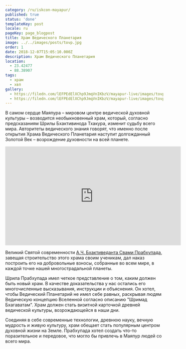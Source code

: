 ```yaml
---
category: /ru/iskcon-mayapur/
published: true
status: 'done'
templateKey: post
locale: ru
pageKey: page_blogpost
title: Храм Ведического Планетария
image: ../../images/posts/tovp.jpg
order: 1
date: 2018-12-07T15:05:10.000Z
description: Храм Ведического Планетария
location:
  - 23.42477
  - 88.38907
tags:
  - храм
  - хвп
gallery:
  - https://filedn.com/lEFPEdElXChp9JmqVnIKbzV/mayapur-live/images/tovp/tovp-outside-day.jpg
  - https://filedn.com/lEFPEdElXChp9JmqVnIKbzV/mayapur-live/images/tovp/tovp-outside-day-road.jpeg
---
```


В cамом сердце Маяпура – мировом центре ведической духовной культуры – возводится  необыкновенный храм, который, согласно предсказаниям Шрилы Бхактивинода Тхакура, изменит судьбу всего мира. Авторитеты ведического знания говорят, что именно после открытия Храма Ведического Планетария наступит долгожданный Золотой Век – возрождение духовности на всей планете.

<iframe src="https://www.facebook.com/plugins/video.php?href=https%3A%2F%2Fwww.facebook.com%2Fmayapur.live%2Fvideos%2F2443954435866773%2F&show_text=0&width=560&mute=0&t=8" width="560" height="315" style="border:none;overflow:hidden" scrolling="no" frameborder="0" allowTransparency="true" allowFullScreen="true"></iframe>

Великий Святой современности [А.Ч. Бхактиведанта Свами Прабхупада](/ru/srila-prabhupada),  завещая строительство этого храма своим ученикам, дал наказ построить его на добровольные взносы, собранные во всем мире, в каждой точке нашей многострадальной планеты.

Шрила Прабхупада имел четкое представление о том, каким должен быть новый храм. В качестве доказательства у нас остались его многочисленные высказывания, инструкции и объяснения. Он хотел, чтобы Ведический Планетарий не имел себе равных, раскрывая людям Ведическую концепцию Вселенной согласно описанию "Шримад Бхагаватам". Храм должен стать визитной карточкой древней ведической культуры, возрождающейся в наши дни.

Соединяя в себе современные технологии, древнюю науку, вечную мудрость и живую культуру, храм обещает стать популярным центром духовной жизни на Земле.
Прабхупада хотел создать что-то поразительное и передовое, что могло бы привлечь в Маяпур людей со всего мира.
